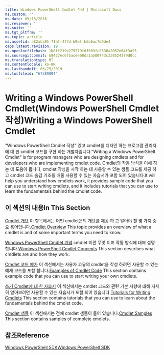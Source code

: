 ```yaml
---
title: Windows PowerShell Cmdlet 작성 | Microsoft Docs
ms.custom: ''
ms.date: 09/13/2016
ms.reviewer: ''
ms.suite: ''
ms.tgt_pltfrm: ''
ms.topic: article
ms.assetid: a82aba91-71af-447d-b9ef-b6b6ac7d9de4
caps.latest.revision: 19
ms.openlocfilehash: 1b8ff219e275279fdf603fc2336a8052e64f3a95
ms.sourcegitcommit: b8427ec6fbacee08da1a580743c338524179d0cc
ms.translationtype: MT
ms.contentlocale: ko-KR
ms.lasthandoff: 06/25/2019
ms.locfileid: "67389094"
---
```

# <a name="writing-a-windows-powershell-cmdlet"></a><span data-ttu-id="d8009-102">Writing a Windows PowerShell Cmdlet(Windows PowerShell Cmdlet 작성)</span><span class="sxs-lookup"><span data-stu-id="d8009-102">Writing a Windows PowerShell Cmdlet</span></span>

<span data-ttu-id="d8009-103">"Windows PowerShell Cmdlet 작성" 있고 cmdlet를 디자인 하는 프로그램 관리자에 대 한 cmdlet 코드를 구현 하는 개발자입니다.</span><span class="sxs-lookup"><span data-stu-id="d8009-103">"Writing a Windows PowerShell Cmdlet" is for program managers who are designing cmdlets and for developers who are implementing cmdlet code.</span></span> <span data-ttu-id="d8009-104">Cmdlet의 작동 방식을 이해 하는 데 도움이 됩니다, cmdlet 작성을 시작 하는 데 사용할 수 있는 샘플 코드를 제공 하 고 cmdlet 코드 숨김 기초를 배울 사용할 수 있는 자습서가 포함 되어 있습니다.</span><span class="sxs-lookup"><span data-stu-id="d8009-104">It will help you understand how cmdlets work, it provides sample code that you can use to start writing cmdlets, and it includes tutorials that you can use to learn the fundamentals behind the cmdlet code.</span></span>

## <a name="in-this-section"></a><span data-ttu-id="d8009-105">이 섹션의 내용</span><span class="sxs-lookup"><span data-stu-id="d8009-105">In This Section</span></span>

<span data-ttu-id="d8009-106">[Cmdlet 개요](./cmdlet-overview.md) 이 항목에서는 어떤 cmdlet은의 개요를 제공 하 고 알아야 할 몇 가지 중요 용어입니다.</span><span class="sxs-lookup"><span data-stu-id="d8009-106">[Cmdlet Overview](./cmdlet-overview.md) This topic provides an overview of what a cmdlet is and of some important terms you need to know.</span></span>

<span data-ttu-id="d8009-107">[Windows PowerShell Cmdlet 개념](./windows-powershell-cmdlet-concepts.md) cmdlet 이란 무엇 이며 작동 방식에 대해 설명 합니다.</span><span class="sxs-lookup"><span data-stu-id="d8009-107">[Windows PowerShell Cmdlet Concepts](./windows-powershell-cmdlet-concepts.md) This section describes what cmdlets are and how they work.</span></span>

<span data-ttu-id="d8009-108">[Cmdlet 코드 예가](./examples-of-cmdlet-code.md) 이 섹션에서는 사용자 고유의 cmdlet을 작성 하려면 사용할 수 있는 예제 코드를 포함 합니다.</span><span class="sxs-lookup"><span data-stu-id="d8009-108">[Examples of Cmdlet Code](./examples-of-cmdlet-code.md) This section contains example code that you can use to start writing your own cmdlets.</span></span>

<span data-ttu-id="d8009-109">[쓰기 Cmdlet에 대 한 자습서](./tutorials-for-writing-cmdlets.md) 이 섹션에서는 cmdlet 코드와 관련 기본 사항에 대해 자세히 알아보려면 사용할 수 있는 자습서가 포함 되어 있습니다.</span><span class="sxs-lookup"><span data-stu-id="d8009-109">[Tutorials for Writing Cmdlets](./tutorials-for-writing-cmdlets.md) This section contains tutorials that you can use to learn about the fundamentals behind the cmdlet code.</span></span>

<span data-ttu-id="d8009-110">[Cmdlet 샘플](./cmdlet-samples.md) 이 섹션에서는 전체 cmdlet 샘플이 들어 있습니다.</span><span class="sxs-lookup"><span data-stu-id="d8009-110">[Cmdlet Samples](./cmdlet-samples.md) This section contains samples of complete cmdlets.</span></span>

## <a name="reference"></a><span data-ttu-id="d8009-111">참조</span><span class="sxs-lookup"><span data-stu-id="d8009-111">Reference</span></span>

[<span data-ttu-id="d8009-112">Windows PowerShell SDK</span><span class="sxs-lookup"><span data-stu-id="d8009-112">Windows PowerShell SDK</span></span>](../windows-powershell-reference.md)
